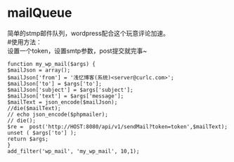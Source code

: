 # mailQueue
简单的stmp邮件队列，wordpress配合这个玩意评论加速。  
#使用方法：  
设置一个token，设置smtp参数，post提交就完事~  

 ```
function my_wp_mail($args) {
$mailJson = array();
$mailJson['from'] = '浅忆博客(系统)<server@curlc.com>';
$mailJson['to'] = $args['to'];
$mailJson['subject'] = $args['subject'];
$mailJson['text'] = $args['message'];
$mailText = json_encode($mailJson);
//die($mailText);
// echo json_encode($phpmailer);
// die();
$re =  post('http://HOST:8080/api/v1/sendMail?token=token',$mailText);
unset ( $args['to'] );
return $args;
}
add_filter('wp_mail', 'my_wp_mail', 10,1);
 ```